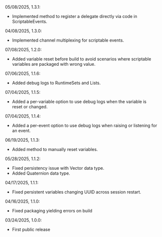 05/08/2025, 1.3.1:
 - Implemented method to register a delegate directly via code in ScriptableEvents.

04/08/2025, 1.3.0:
 - Implemented channel multiplexing for scriptable events.

07/08/2025, 1.2.0:
 - Added variable reset before build to avoid scenarios where scriptable variables are packaged with wrong value.

07/06/2025, 1.1.6:
 - Added debug logs to RuntimeSets and Lists.

07/04/2025, 1.1.5:
 - Added a per-variable option to use debug logs when the variable is reset or changed.

07/04/2025, 1.1.4:
 - Added a per-event option to use debug logs when raising or listening for an event.

06/19/2025, 1.1.3:
 - Added method to manually reset variables.

05/28/2025, 1.1.2:
 - Fixed persistency issue with Vector data type.
 - Added Quaternion data type.

04/17/2025, 1.1.1:
 - Fixed persistent variables changing UUID across session restart.

04/16/2025, 1.1.0:
 - Fixed packaging yielding errors on build

03/24/2025, 1.0.0:
 - First public release
